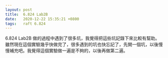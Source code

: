 ```yaml
---
layout: post
title:  6.824 Lab2B
date:   2020-12-22 15:35:21 +0800
tags:   raft 6.824
---
```


6.824 Lab2B 做的過程中遇到了很多坑，我覺得把這些坑記錄下來比較有幫助。雖然現在這個實驗幾乎快做完了，很多遇到的坑也快忘記了，先開一個坑，以後慢慢補充吧。我覺得這個實驗做一遍是不夠的，以後再做第二遍。

